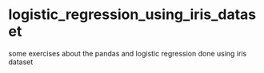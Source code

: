 # logistic_regression_using_iris_dataset
some exercises about the pandas and logistic regression done using iris dataset
